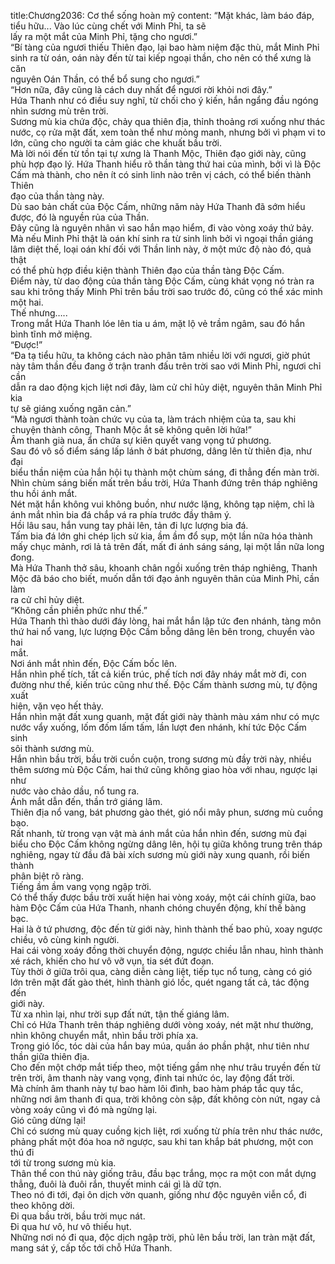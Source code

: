 title:Chương2036: Cơ thể sống hoàn mỹ
content:
“Mặt khác, làm báo đáp, tiểu hữu... Vào lúc cùng chết với Minh Phỉ, ta sẽ<br>lấy ra một mắt của Minh Phỉ, tặng cho ngươi.”<br>“Bí tàng của ngươi thiếu Thiên đạo, lại bao hàm niệm đặc thù, mắt Minh Phỉ<br>sinh ra từ oán, oán này đến từ tai kiếp ngoại thần, cho nên có thể xưng là căn<br>nguyên Oán Thần, có thể bổ sung cho ngươi.”<br>“Hơn nữa, đây cũng là cách duy nhất để ngươi rời khỏi nơi đây.”<br>Hứa Thanh như có điều suy nghĩ, từ chối cho ý kiến, hắn ngẩng đầu ngóng<br>nhìn sương mù trên trời.<br>Sương mù kia chứa độc, chảy qua thiên địa, thỉnh thoảng rơi xuống như thác<br>nước, cọ rửa mặt đất, xem toàn thể như mỏng manh, nhưng bởi vì phạm vi to<br>lớn, cũng cho người ta cảm giác che khuất bầu trời.<br>Mà lời nói đến từ tồn tại tự xưng là Thanh Mộc, Thiên đạo giới này, cũng<br>phù hợp đạo lý. Hứa Thanh hiểu rõ thần tàng thứ hai của mình, bởi vì là Độc<br>Cấm mà thành, cho nên ít có sinh linh nào trên vị cách, có thể biến thành Thiên<br>đạo của thần tàng này.<br>Dù sao bản chất của Độc Cấm, những năm này Hứa Thanh đã sớm hiểu<br>được, đó là nguyền rủa của Thần.<br>Đây cũng là nguyên nhân vì sao hắn mạo hiểm, đi vào vòng xoáy thứ bảy.<br>Mà nếu Minh Phỉ thật là oán khí sinh ra từ sinh linh bởi vì ngoại thần giáng<br>lâm diệt thế, loại oán khí đối với Thần linh này, ở một mức độ nào đó, quả thật<br>có thể phù hợp điều kiện thành Thiên đạo của thần tàng Độc Cấm.<br>Điểm này, từ dao động của thần tàng Độc Cấm, cùng khát vọng nó tràn ra<br>sau khi trông thấy Minh Phỉ trên bầu trời sao trước đó, cũng có thể xác minh<br>một hai.<br>Thế nhưng…..<br>Trong mắt Hứa Thanh lóe lên tia u ám, mặt lộ vẻ trầm ngâm, sau đó hắn<br>bình tĩnh mở miệng.<br>“Được!”<br>“Đa tạ tiểu hữu, ta không cách nào phân tâm nhiều lời với ngươi, giờ phút<br>này tâm thần đều đang ở trận tranh đấu trên trời sao với Minh Phỉ, ngươi chỉ cần<br>dẫn ra dao động kịch liệt nơi đây, làm cử chỉ hủy diệt, nguyên thân Minh Phỉ kia<br>tự sẽ giáng xuống ngăn cản.”<br>“Mà ngươi thành toàn chức vụ của ta, làm trách nhiệm của ta, sau khi<br>chuyện thành công, Thanh Mộc ắt sẽ không quên lời hứa!”<br>Âm thanh già nua, ẩn chứa sự kiên quyết vang vọng tứ phương.<br>Sau đó vô số điểm sáng lấp lánh ở bát phương, dâng lên từ thiên địa, như đại<br>biểu thần niệm của hắn hội tụ thành một chùm sáng, đi thẳng đến màn trời.<br>Nhìn chùm sáng biến mất trên bầu trời, Hứa Thanh đứng trên tháp nghiêng<br>thu hồi ánh mắt.<br>Nét mặt hắn không vui không buồn, như nước lặng, không tạp niệm, chỉ là<br>ánh mắt nhìn bia đá chắp vá ra phía trước đầy thâm ý.<br>Hồi lâu sau, hắn vung tay phải lên, tản đi lực lượng bia đá.<br>Tấm bia đá lớn ghi chép lịch sử kia, ầm ầm đổ sụp, một lần nữa hóa thành<br>mấy chục mảnh, rơi lả tả trên đất, mất đi ánh sáng sáng, lại một lần nữa long<br>đong.<br>Mà Hứa Thanh thở sâu, khoanh chân ngồi xuống trên tháp nghiêng, Thanh<br>Mộc đã báo cho biết, muốn dẫn tới đạo ảnh nguyên thân của Minh Phỉ, cần làm<br>ra cử chỉ hủy diệt.<br>“Không cần phiền phức như thế.”<br>Hứa Thanh thì thào dưới đáy lòng, hai mắt hắn lập tức đen nhánh, tàng môn<br>thứ hai nổ vang, lực lượng Độc Cấm bỗng dâng lên bên trong, chuyển vào hai<br>mắt.<br>Nơi ánh mắt nhìn đến, Độc Cấm bốc lên.<br>Hắn nhìn phế tích, tất cả kiến trúc, phế tích nơi đây nháy mắt mờ đi, con<br>đường như thế, kiến trúc cũng như thế. Độc Cấm thành sương mù, tự động xuất<br>hiện, vặn vẹo hết thảy.<br>Hắn nhìn mặt đất xung quanh, mặt đất giới này thành màu xám như có mực<br>nước vẩy xuống, lốm đốm lấm tấm, lần lượt đen nhánh, khí tức Độc Cấm sinh<br>sôi thành sương mù.<br>Hắn nhìn bầu trời, bầu trời cuồn cuộn, trong sương mù đầy trời này, nhiều<br>thêm sương mù Độc Cấm, hai thứ cũng không giao hòa với nhau, ngược lại như<br>nước vào chảo dầu, nổ tung ra.<br>Ánh mắt dẫn đến, thần trớ giáng lâm.<br>Thiên địa nổ vang, bát phương gào thét, gió nổi mây phun, sương mù cuồng<br>bạo.<br>Rất nhanh, từ trong vạn vật mà ánh mắt của hắn nhìn đến, sương mù đại<br>biểu cho Độc Cấm không ngừng dâng lên, hội tụ giữa không trung trên tháp<br>nghiêng, ngay từ đầu đã bài xích sương mù giới này xung quanh, rồi biến thành<br>phân biệt rõ ràng.<br>Tiếng ầm ầm vang vọng ngập trời.<br>Có thể thấy được bầu trời xuất hiện hai vòng xoáy, một cái chính giữa, bao<br>hàm Độc Cấm của Hứa Thanh, nhanh chóng chuyển động, khí thế bàng bạc.<br>Hai là ở tứ phương, độc đến từ giới này, hình thành thế bao phủ, xoay ngược<br>chiều, vô cùng kinh người.<br>Hai cái vòng xoáy đồng thời chuyển động, ngược chiều lẫn nhau, hình thành<br>xé rách, khiến cho hư vô vỡ vụn, tia sét đứt đoạn.<br>Tùy thời ở giữa trôi qua, càng diễn càng liệt, tiếp tục nổ tung, càng có gió<br>lớn trên mặt đất gào thét, hình thành gió lốc, quét ngang tất cả, tác động đến<br>giới này.<br>Từ xa nhìn lại, như trời sụp đất nứt, tận thế giáng lâm.<br>Chỉ có Hứa Thanh trên tháp nghiêng dưới vòng xoáy, nét mặt như thường,<br>nhìn không chuyển mắt, nhìn bầu trời phía xa.<br>Trong gió lốc, tóc dài của hắn bay múa, quần áo phần phật, như tiên như<br>thần giữa thiên địa.<br>Cho đến một chớp mắt tiếp theo, một tiếng gầm nhẹ như trâu truyền đến từ<br>trên trời, âm thanh này vang vọng, đinh tai nhức óc, lay động đất trời.<br>Mà chính âm thanh này tự bao hàm lôi đình, bao hàm pháp tắc quy tắc,<br>những nơi âm thanh đi qua, trời không còn sập, đất không còn nứt, ngay cả<br>vòng xoáy cũng vì đó mà ngừng lại.<br>Gió cũng dừng lại!<br>Chỉ có sương mù quay cuồng kịch liệt, rơi xuống từ phía trên như thác nước,<br>phảng phất một đóa hoa nở ngược, sau khi tan khắp bát phương, một con thú đi<br>tới từ trong sương mù kia.<br>Thân thể con thú này giống trâu, đầu bạc trắng, mọc ra một con mắt dựng<br>thẳng, đuôi là đuôi rắn, thuyết minh cái gì là dữ tợn.<br>Theo nó đi tới, đại ôn dịch vờn quanh, giống như độc nguyên viễn cổ, đi<br>theo không dời.<br>Đi qua bầu trời, bầu trời mục nát.<br>Đi qua hư vô, hư vô thiếu hụt.<br>Những nơi nó đi qua, độc dịch ngập trời, phủ lên bầu trời, lan tràn mặt đất,<br>mang sát ý, cấp tốc tới chỗ Hứa Thanh.